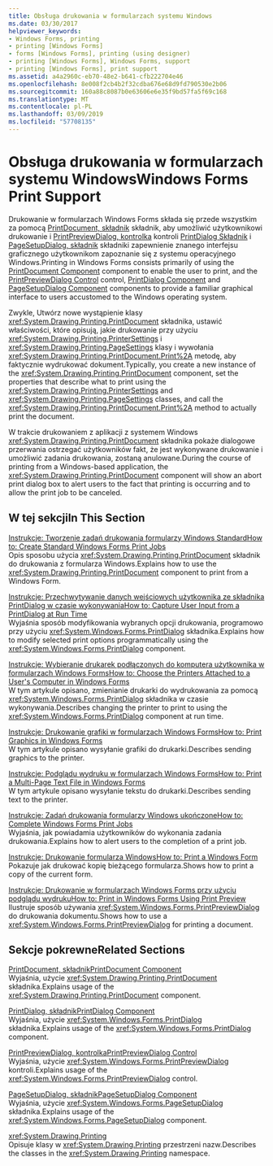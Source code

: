 ```yaml
---
title: Obsługa drukowania w formularzach systemu Windows
ms.date: 03/30/2017
helpviewer_keywords:
- Windows Forms, printing
- printing [Windows Forms]
- forms [Windows Forms], printing (using designer)
- printing [Windows Forms], Windows Forms, support
- printing [Windows Forms], print support
ms.assetid: a4a2960c-eb70-48e2-b641-cfb222704e46
ms.openlocfilehash: 8e008f2cb4b2f32cdba676e68d9fd790530e2b06
ms.sourcegitcommit: 160a88c8087b0e63606e6e35f9bd57fa5f69c168
ms.translationtype: MT
ms.contentlocale: pl-PL
ms.lasthandoff: 03/09/2019
ms.locfileid: "57708135"
---
```

# <a name="windows-forms-print-support"></a><span data-ttu-id="5337d-102">Obsługa drukowania w formularzach systemu Windows</span><span class="sxs-lookup"><span data-stu-id="5337d-102">Windows Forms Print Support</span></span>
<span data-ttu-id="5337d-103">Drukowanie w formularzach Windows Forms składa się przede wszystkim za pomocą [PrintDocument, składnik](../controls/printdocument-component-windows-forms.md) składnik, aby umożliwić użytkownikowi drukowanie i [PrintPreviewDialog, kontrolka](../controls/printpreviewdialog-control-windows-forms.md) kontroli [PrintDialog Składnik](../controls/printdialog-component-windows-forms.md) i [PageSetupDialog, składnik](../controls/pagesetupdialog-component-windows-forms.md) składniki zapewnienie znanego interfejsu graficznego użytkownikom zapoznanie się z systemu operacyjnego Windows.</span><span class="sxs-lookup"><span data-stu-id="5337d-103">Printing in Windows Forms consists primarily of using the [PrintDocument Component](../controls/printdocument-component-windows-forms.md) component to enable the user to print, and the [PrintPreviewDialog Control](../controls/printpreviewdialog-control-windows-forms.md) control, [PrintDialog Component](../controls/printdialog-component-windows-forms.md) and [PageSetupDialog Component](../controls/pagesetupdialog-component-windows-forms.md) components to provide a familiar graphical interface to users accustomed to the Windows operating system.</span></span>  
  
 <span data-ttu-id="5337d-104">Zwykle, Utwórz nowe wystąpienie klasy <xref:System.Drawing.Printing.PrintDocument> składnika, ustawić właściwości, które opisują, jakie drukowanie przy użyciu <xref:System.Drawing.Printing.PrinterSettings> i <xref:System.Drawing.Printing.PageSettings> klasy i wywołania <xref:System.Drawing.Printing.PrintDocument.Print%2A> metodę, aby faktycznie wydrukować dokument.</span><span class="sxs-lookup"><span data-stu-id="5337d-104">Typically, you create a new instance of the <xref:System.Drawing.Printing.PrintDocument> component, set the properties that describe what to print using the <xref:System.Drawing.Printing.PrinterSettings> and <xref:System.Drawing.Printing.PageSettings> classes, and call the <xref:System.Drawing.Printing.PrintDocument.Print%2A> method to actually print the document.</span></span>  
  
 <span data-ttu-id="5337d-105">W trakcie drukowaniem z aplikacji z systemem Windows <xref:System.Drawing.Printing.PrintDocument> składnika pokaże dialogowe przerwania ostrzegać użytkowników fakt, że jest wykonywane drukowanie i umożliwić zadania drukowania, zostaną anulowane.</span><span class="sxs-lookup"><span data-stu-id="5337d-105">During the course of printing from a Windows-based application, the <xref:System.Drawing.Printing.PrintDocument> component will show an abort print dialog box to alert users to the fact that printing is occurring and to allow the print job to be canceled.</span></span>  
  
## <a name="in-this-section"></a><span data-ttu-id="5337d-106">W tej sekcji</span><span class="sxs-lookup"><span data-stu-id="5337d-106">In This Section</span></span>  
 [<span data-ttu-id="5337d-107">Instrukcje: Tworzenie zadań drukowania formularzy Windows Standard</span><span class="sxs-lookup"><span data-stu-id="5337d-107">How to: Create Standard Windows Forms Print Jobs</span></span>](how-to-create-standard-windows-forms-print-jobs.md)  
 <span data-ttu-id="5337d-108">Opis sposobu użycia <xref:System.Drawing.Printing.PrintDocument> składnik do drukowania z formularza Windows.</span><span class="sxs-lookup"><span data-stu-id="5337d-108">Explains how to use the <xref:System.Drawing.Printing.PrintDocument> component to print from a Windows Form.</span></span>  
  
 [<span data-ttu-id="5337d-109">Instrukcje: Przechwytywanie danych wejściowych użytkownika ze składnika PrintDialog w czasie wykonywania</span><span class="sxs-lookup"><span data-stu-id="5337d-109">How to: Capture User Input from a PrintDialog at Run Time</span></span>](how-to-capture-user-input-from-a-printdialog-at-run-time.md)  
 <span data-ttu-id="5337d-110">Wyjaśnia sposób modyfikowania wybranych opcji drukowania, programowo przy użyciu <xref:System.Windows.Forms.PrintDialog> składnika.</span><span class="sxs-lookup"><span data-stu-id="5337d-110">Explains how to modify selected print options programmatically using the <xref:System.Windows.Forms.PrintDialog> component.</span></span>  
  
 [<span data-ttu-id="5337d-111">Instrukcje: Wybieranie drukarek podłączonych do komputera użytkownika w formularzach Windows Forms</span><span class="sxs-lookup"><span data-stu-id="5337d-111">How to: Choose the Printers Attached to a User's Computer in Windows Forms</span></span>](how-to-choose-the-printers-attached-to-user-computer-in-windows-forms.md)  
 <span data-ttu-id="5337d-112">W tym artykule opisano, zmienianie drukarki do wydrukowania za pomocą <xref:System.Windows.Forms.PrintDialog> składnika w czasie wykonywania.</span><span class="sxs-lookup"><span data-stu-id="5337d-112">Describes changing the printer to print to using the <xref:System.Windows.Forms.PrintDialog> component at run time.</span></span>  
  
 [<span data-ttu-id="5337d-113">Instrukcje: Drukowanie grafiki w formularzach Windows Forms</span><span class="sxs-lookup"><span data-stu-id="5337d-113">How to: Print Graphics in Windows Forms</span></span>](how-to-print-graphics-in-windows-forms.md)  
 <span data-ttu-id="5337d-114">W tym artykule opisano wysyłanie grafiki do drukarki.</span><span class="sxs-lookup"><span data-stu-id="5337d-114">Describes sending graphics to the printer.</span></span>  
  
 [<span data-ttu-id="5337d-115">Instrukcje: Podglądu wydruku w formularzach Windows Forms</span><span class="sxs-lookup"><span data-stu-id="5337d-115">How to: Print a Multi-Page Text File in Windows Forms</span></span>](how-to-print-a-multi-page-text-file-in-windows-forms.md)  
 <span data-ttu-id="5337d-116">W tym artykule opisano wysyłanie tekstu do drukarki.</span><span class="sxs-lookup"><span data-stu-id="5337d-116">Describes sending text to the printer.</span></span>  
  
 [<span data-ttu-id="5337d-117">Instrukcje: Zadań drukowania formularzy Windows ukończone</span><span class="sxs-lookup"><span data-stu-id="5337d-117">How to: Complete Windows Forms Print Jobs</span></span>](how-to-complete-windows-forms-print-jobs.md)  
 <span data-ttu-id="5337d-118">Wyjaśnia, jak powiadamia użytkowników do wykonania zadania drukowania.</span><span class="sxs-lookup"><span data-stu-id="5337d-118">Explains how to alert users to the completion of a print job.</span></span>  
  
 [<span data-ttu-id="5337d-119">Instrukcje: Drukowanie formularza Windows</span><span class="sxs-lookup"><span data-stu-id="5337d-119">How to: Print a Windows Form</span></span>](how-to-print-a-windows-form.md)  
 <span data-ttu-id="5337d-120">Pokazuje jak drukować kopię bieżącego formularza.</span><span class="sxs-lookup"><span data-stu-id="5337d-120">Shows how to print a copy of the current form.</span></span>  
  
 [<span data-ttu-id="5337d-121">Instrukcje: Drukowanie w formularzach Windows Forms przy użyciu podglądu wydruku</span><span class="sxs-lookup"><span data-stu-id="5337d-121">How to: Print in Windows Forms Using Print Preview</span></span>](how-to-print-in-windows-forms-using-print-preview.md)  
 <span data-ttu-id="5337d-122">Ilustruje sposób używania <xref:System.Windows.Forms.PrintPreviewDialog> do drukowania dokumentu.</span><span class="sxs-lookup"><span data-stu-id="5337d-122">Shows how to use a <xref:System.Windows.Forms.PrintPreviewDialog> for printing a document.</span></span>  
  
## <a name="related-sections"></a><span data-ttu-id="5337d-123">Sekcje pokrewne</span><span class="sxs-lookup"><span data-stu-id="5337d-123">Related Sections</span></span>  
 [<span data-ttu-id="5337d-124">PrintDocument, składnik</span><span class="sxs-lookup"><span data-stu-id="5337d-124">PrintDocument Component</span></span>](../controls/printdocument-component-windows-forms.md)  
 <span data-ttu-id="5337d-125">Wyjaśnia, użycie <xref:System.Drawing.Printing.PrintDocument> składnika.</span><span class="sxs-lookup"><span data-stu-id="5337d-125">Explains usage of the <xref:System.Drawing.Printing.PrintDocument> component.</span></span>  
  
 [<span data-ttu-id="5337d-126">PrintDialog, składnik</span><span class="sxs-lookup"><span data-stu-id="5337d-126">PrintDialog Component</span></span>](../controls/printdialog-component-windows-forms.md)  
 <span data-ttu-id="5337d-127">Wyjaśnia, użycie <xref:System.Windows.Forms.PrintDialog> składnika.</span><span class="sxs-lookup"><span data-stu-id="5337d-127">Explains usage of the <xref:System.Windows.Forms.PrintDialog> component.</span></span>  
  
 [<span data-ttu-id="5337d-128">PrintPreviewDialog, kontrolka</span><span class="sxs-lookup"><span data-stu-id="5337d-128">PrintPreviewDialog Control</span></span>](../controls/printpreviewdialog-control-windows-forms.md)  
 <span data-ttu-id="5337d-129">Wyjaśnia, użycie <xref:System.Windows.Forms.PrintPreviewDialog> kontroli.</span><span class="sxs-lookup"><span data-stu-id="5337d-129">Explains usage of the <xref:System.Windows.Forms.PrintPreviewDialog> control.</span></span>  
  
 [<span data-ttu-id="5337d-130">PageSetupDialog, składnik</span><span class="sxs-lookup"><span data-stu-id="5337d-130">PageSetupDialog Component</span></span>](../controls/pagesetupdialog-component-windows-forms.md)  
 <span data-ttu-id="5337d-131">Wyjaśnia, użycie <xref:System.Windows.Forms.PageSetupDialog> składnika.</span><span class="sxs-lookup"><span data-stu-id="5337d-131">Explains usage of the <xref:System.Windows.Forms.PageSetupDialog> component.</span></span>  
  
 <xref:System.Drawing.Printing>  
 <span data-ttu-id="5337d-132">Opisuje klasy w <xref:System.Drawing.Printing> przestrzeni nazw.</span><span class="sxs-lookup"><span data-stu-id="5337d-132">Describes the classes in the <xref:System.Drawing.Printing> namespace.</span></span>
